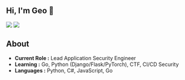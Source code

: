 
<!--
**Geo-Bit/geo-bit** is a ✨ _special_ ✨ repository because its `README.md` (this file) appears on your GitHub profile.

Here are some ideas to get you started:

- 🔭 I’m currently working on ...
- 🌱 I’m currently learning ...
- 👯 I’m looking to collaborate on ...
- 🤔 I’m looking for help with ...
- 💬 Ask me about ...
- 📫 How to reach me: ...
- 😄 Pronouns: ...
- ⚡ Fun fact: ...
-->

## Hi, I'm Geo 👋
[![](https://img.shields.io/badge/LinkedIn-George%20Tipton-blue)](https://www.linkedin.com/in/george-tipton/)
[![](https://img.shields.io/badge/Gmail-George%20Tipton-red)](mailto:george.w.tipton@gmail.com)


## About

-  **Current Role :** Lead Application Security Engineer
-  **Learning :** Go, Python (Django/Flask/PyTorch), CTF, CI/CD Security
-  **Languages :** Python, C#, JavaScript, Go
